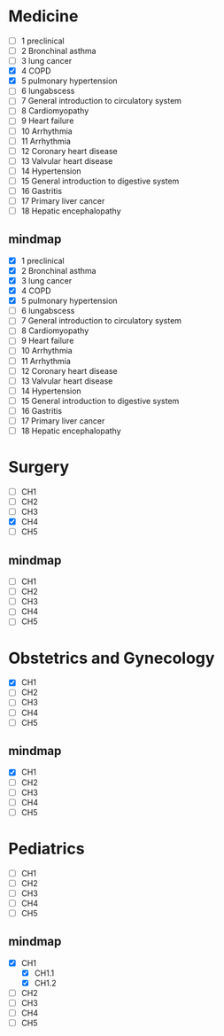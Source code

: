 
# Medicine

- [ ] 1 preclinical
- [ ] 2 Bronchinal asthma
- [ ] 3 lung cancer
- [x] 4 COPD
- [x] 5 pulmonary hypertension
- [ ] 6 lungabscess
- [ ] 7 General introduction to circulatory system 
- [ ] 8 Cardiomyopathy 
- [ ] 9 Heart failure
- [ ] 10 Arrhythmia
- [ ] 11 Arrhythmia 
- [ ] 12 Coronary heart disease
- [ ] 13 Valvular heart disease
- [ ] 14 Hypertension
- [ ] 15 General introduction to digestive system 
- [ ] 16 Gastritis 
- [ ] 17 Primary liver cancer 
- [ ] 18 Hepatic encephalopathy 

## mindmap

- [x] 1 preclinical
- [x] 2 Bronchinal asthma
- [x] 3 lung cancer
- [x] 4 COPD
- [x] 5 pulmonary hypertension
- [ ] 6 lungabscess
- [ ] 7 General introduction to circulatory system 
- [ ] 8 Cardiomyopathy 
- [ ] 9 Heart failure
- [ ] 10 Arrhythmia
- [ ] 11 Arrhythmia 
- [ ] 12 Coronary heart disease
- [ ] 13 Valvular heart disease
- [ ] 14 Hypertension
- [ ] 15 General introduction to digestive system 
- [ ] 16 Gastritis 
- [ ] 17 Primary liver cancer 
- [ ] 18 Hepatic encephalopathy

# Surgery

- [ ] CH1
- [ ] CH2
- [ ] CH3
- [x] CH4
- [ ] CH5

## mindmap

- [ ] CH1
- [ ] CH2
- [ ] CH3
- [ ] CH4
- [ ] CH5

# Obstetrics and Gynecology

- [x] CH1
- [ ] CH2
- [ ] CH3
- [ ] CH4
- [ ] CH5

## mindmap

- [x] CH1
- [ ] CH2
- [ ] CH3
- [ ] CH4
- [ ] CH5

# Pediatrics

- [ ] CH1
- [ ] CH2
- [ ] CH3
- [ ] CH4
- [ ] CH5

## mindmap

- [x] CH1
  - [x] CH1.1
  - [x] CH1.2
- [ ] CH2
- [ ] CH3
- [ ] CH4
- [ ] CH5